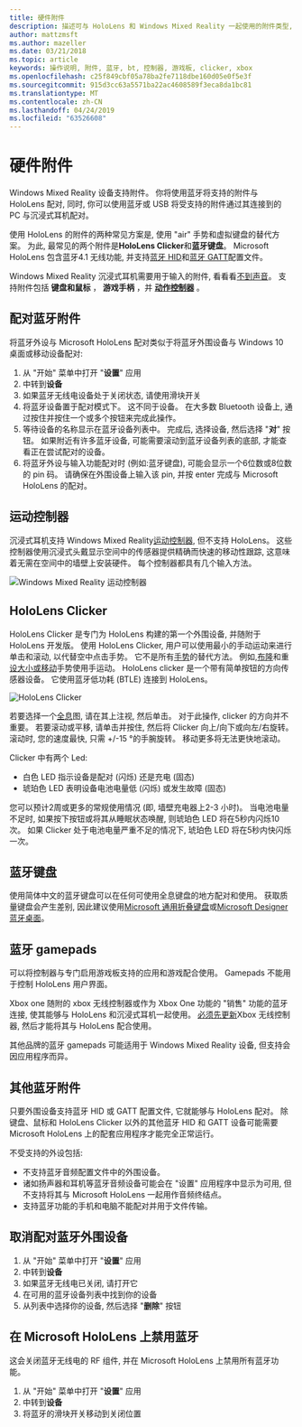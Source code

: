 ```yaml
---
title: 硬件附件
description: 描述可与 HoloLens 和 Windows Mixed Reality 一起使用的附件类型, 以及如何对其进行设置。
author: mattzmsft
ms.author: mazeller
ms.date: 03/21/2018
ms.topic: article
keywords: 操作说明, 附件, 蓝牙, bt, 控制器, 游戏板, clicker, xbox
ms.openlocfilehash: c25f849cbf05a78ba2fe7118dbe160d05e0f5e3f
ms.sourcegitcommit: 915d3cc63a5571ba22ac4608589f3eca8da1bc81
ms.translationtype: MT
ms.contentlocale: zh-CN
ms.lasthandoff: 04/24/2019
ms.locfileid: "63526608"
---
```

# <a name="hardware-accessories"></a>硬件附件

Windows Mixed Reality 设备支持附件。 你将使用蓝牙将支持的附件与 HoloLens 配对, 同时, 你可以使用蓝牙或 USB 将受支持的附件通过其连接到的 PC 与沉浸式耳机配对。

使用 HoloLens 的附件的两种常见方案是, 使用 "air" 手势和虚拟键盘的替代方案。 为此, 最常见的两个附件是**HoloLens Clicker**和**蓝牙键盘**。 Microsoft HoloLens 包含蓝牙4.1 无线功能, 并支持[蓝牙 HID](https://en.wikipedia.org/wiki/List_of_Bluetooth_profiles#Human_Interface_Device_Profile_.28HID.29)和[蓝牙 GATT](https://en.wikipedia.org/wiki/List_of_Bluetooth_profiles#Generic_Attribute_Profile_.28GATT.29)配置文件。

Windows Mixed Reality 沉浸式耳机需要用于输入的附件, 看看看[不到](gaze.md)[声音](voice-input.md)。 支持附件包括 **键盘和鼠标** ， **游戏手柄** ，并 **[动作控制器](motion-controllers.md)** 。

## <a name="pairing-bluetooth-accessories"></a>配对蓝牙附件

将蓝牙外设与 Microsoft HoloLens 配对类似于将蓝牙外围设备与 Windows 10 桌面或移动设备配对:
1. 从 "开始" 菜单中打开 "**设置**" 应用
2. 中转到**设备**
3. 如果蓝牙无线电设备处于关闭状态, 请使用滑块开关
4. 将蓝牙设备置于配对模式下。 这不同于设备。 在大多数 Bluetooth 设备上, 通过按住并按住一个或多个按钮来完成此操作。
5. 等待设备的名称显示在蓝牙设备列表中。 完成后, 选择设备, 然后选择 "**对**" 按钮。 如果附近有许多蓝牙设备, 可能需要滚动到蓝牙设备列表的底部, 才能查看正在尝试配对的设备。
6. 将蓝牙外设与输入功能配对时 (例如:蓝牙键盘), 可能会显示一个6位数或8位数的 pin 码。 请确保在外围设备上输入该 pin, 并按 enter 完成与 Microsoft HoloLens 的配对。

## <a name="motion-controllers"></a>运动控制器

沉浸式耳机支持 Windows Mixed Reality[运动控制器](motion-controllers.md), 但不支持 HoloLens。 这些控制器使用沉浸式头戴显示空间中的传感器提供精确而快速的移动性跟踪, 这意味着无需在空间中的墙壁上安装硬件。 每个控制器都具有几个输入方法。

![Windows Mixed Reality 运动控制器](images/winmr-ck-1080x1080-350px.jpg)

## <a name="hololens-clicker"></a>HoloLens Clicker

HoloLens Clicker 是专门为 HoloLens 构建的第一个外围设备, 并随附于 HoloLens 开发版。 使用 HoloLens Clicker, 用户可以使用最小的手动运动来进行单击和滚动, 以代替空中点击手势。 它不是所有[手势](gestures.md)的替代方法。 例如,[布隆](gestures.md#bloom)和重[设大小或移动](gestures.md#composite-gestures)手势使用手运动。 HoloLens clicker 是一个带有简单按钮的方向传感器设备。 它使用蓝牙低功耗 (BTLE) 连接到 HoloLens。

![HoloLens Clicker](images/hololens-clicker-500px.jpg)

若要选择一个[全息](hologram.md)图, 请在其上注视, 然后单击。 对于此操作, clicker 的方向并不重要。 若要滚动或平移, 请单击并按住, 然后将 Clicker 向上/向下或向左/右旋转。 滚动时, 您的速度最快, 只需 +/-15 °的手腕旋转。 移动更多将无法更快地滚动。

Clicker 中有两个 Led:
* 白色 LED 指示设备是配对 (闪烁) 还是充电 (固态)
* 琥珀色 LED 表明设备电池电量低 (闪烁) 或发生故障 (固态)

您可以预计2周或更多的常规使用情况 (即, 墙壁充电器上2-3 小时)。 当电池电量不足时, 如果按下按钮或将其从睡眠状态唤醒, 则琥珀色 LED 将在5秒内闪烁10次。 如果 Clicker 处于电池电量严重不足的情况下, 琥珀色 LED 将在5秒内快闪烁一次。

## <a name="bluetooth-keyboards"></a>蓝牙键盘

使用简体中文的蓝牙键盘可以在任何可使用全息键盘的地方配对和使用。 获取质量键盘会产生差别, 因此建议使用[Microsoft 通用折叠键盘](https://www.microsoft.com/accessories/products/keyboards/universal-foldable-keyboard/gu5-00001)或[Microsoft Designer 蓝牙桌面](https://www.microsoft.com/accessories/products/keyboards/designer-bluetooth-desktop/7n9-00001)。

## <a name="bluetooth-gamepads"></a>蓝牙 gamepads

可以将控制器与专门启用游戏板支持的应用和游戏配合使用。 Gamepads 不能用于控制 HoloLens 用户界面。

Xbox one 随附的 xbox 无线控制器或作为 Xbox One 功能的 "销售" 功能的蓝牙连接, 使其能够与 HoloLens 和沉浸式耳机一起使用。 [必须先更新](https://support.xbox.com/xbox-one/accessories/update-controller-for-stereo-headset-adapter)Xbox 无线控制器, 然后才能将其与 HoloLens 配合使用。

其他品牌的蓝牙 gamepads 可能适用于 Windows Mixed Reality 设备, 但支持会因应用程序而异。

## <a name="other-bluetooth-accessories"></a>其他蓝牙附件

只要外围设备支持蓝牙 HID 或 GATT 配置文件, 它就能够与 HoloLens 配对。 除键盘、鼠标和 HoloLens Clicker 以外的其他蓝牙 HID 和 GATT 设备可能需要 Microsoft HoloLens 上的配套应用程序才能完全正常运行。

不受支持的外设包括:
* 不支持蓝牙音频配置文件中的外围设备。
* 诸如扬声器和耳机等蓝牙音频设备可能会在 "设置" 应用程序中显示为可用, 但不支持将其与 Microsoft HoloLens 一起用作音频终结点。
* 支持蓝牙功能的手机和电脑不能配对并用于文件传输。

## <a name="unpairing-a-bluetooth-peripheral"></a>取消配对蓝牙外围设备
1. 从 "开始" 菜单中打开 "**设置**" 应用
2. 中转到**设备**
3. 如果蓝牙无线电已关闭, 请打开它
4. 在可用的蓝牙设备列表中找到你的设备
5. 从列表中选择你的设备, 然后选择 "**删除**" 按钮

## <a name="disabling-bluetooth-on-microsoft-hololens"></a>在 Microsoft HoloLens 上禁用蓝牙

这会关闭蓝牙无线电的 RF 组件, 并在 Microsoft HoloLens 上禁用所有蓝牙功能。
1. 从 "开始" 菜单中打开 "**设置**" 应用
2. 中转到**设备**
3. 将蓝牙的滑块开关移动到关闭位置
